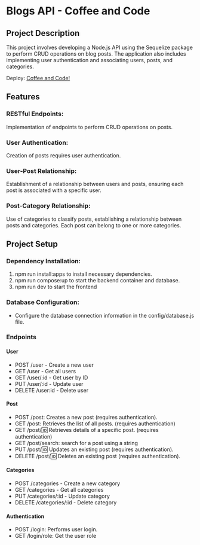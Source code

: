 # Blogs API - Coffee and Code

## Project Description

This project involves developing a Node.js API using the Sequelize package to perform CRUD operations on blog posts. The application also includes implementing user authentication and associating users, posts, and categories.

Deploy: [Coffee and Code!](https://deploy-bloggs.vercel.app/)

## Features

### RESTful Endpoints:

Implementation of endpoints to perform CRUD operations on posts.

### User Authentication:

Creation of posts requires user authentication.

### User-Post Relationship:

Establishment of a relationship between users and posts, ensuring each post is associated with a specific user.

### Post-Category Relationship:

Use of categories to classify posts, establishing a relationship between posts and categories. Each post can belong to one or more categories.

## Project Setup

### Dependency Installation:

1. npm run install:apps to install necessary dependencies.
2. npm run compose:up to start the backend container and database.
3. npm run dev to start the frontend

### Database Configuration:

- Configure the database connection information in the config/database.js file.

### Endpoints

#### User

- POST /user - Create a new user
- GET /user - Get all users
- GET /user/:id - Get user by ID
- PUT /user/:id - Update user
- DELETE /user:id - Delete user

#### Post

- POST /post: Creates a new post (requires authentication).
- GET /post: Retrieves the list of all posts. (requires authentication)
- GET /post/:id: Retrieves details of a specific post. (requires authentication)
- GET /post/search: search for a post using a string
- PUT /post/:id: Updates an existing post (requires authentication).
- DELETE /post/:id: Deletes an existing post (requires authentication).

#### Categories

- POST /categories - Create a new category
- GET /categories - Get all categories
- PUT /categories/:id - Update category
- DELETE /categories/:id - Delete category 

#### Authentication

- POST /login: Performs user login.
- GET /login/role: Get the user role







